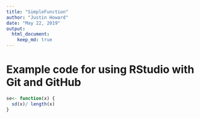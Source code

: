 ```yaml
---
title: "SimpleFunction"
author: "Justin Howard"
date: "May 22, 2019"
output: 
  html_document:
    keep_md: true
---
```


# Example code for using RStudio with Git and GitHub

```r
se<- function(x) {
  sd(x)/ length(x)
}
```
